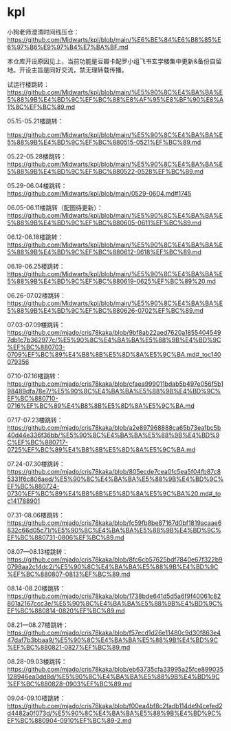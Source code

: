 # kpl
小狗老师澄清时间线压仓：    
https://github.com/Midwarts/kpl/blob/main/%E6%BE%84%E6%B8%85%E6%97%B6%E9%97%B4%E7%BA%BF.md


本仓库开设原因见上，当前功能是豆瓣卡配罗小组飞书玄学楼集中更新&备份自留地。开设主旨是同好交流，禁无理转载传播。  


试运行楼跳转：  
https://github.com/Midwarts/kpl/blob/main/%E5%90%8C%E4%BA%BA%E5%88%9B%E4%BD%9C%EF%BC%88%E8%AF%95%E8%BF%90%E8%A1%8C%EF%BC%89.md
   
05.15-05.21楼跳转：  

https://github.com/Midwarts/kpl/blob/main/%E5%90%8C%E4%BA%BA%E5%88%9B%E4%BD%9C%EF%BC%880515-0521%EF%BC%89.md

05.22-05.28楼跳转：  
https://github.com/Midwarts/kpl/blob/main/%E5%90%8C%E4%BA%BA%E5%88%9B%E4%BD%9C%EF%BC%880522-0528%EF%BC%89.md
   
05.29-06.04楼跳转：   
https://github.com/Midwarts/kpl/blob/main/0529-0604.md#1745

06.05-06.11楼跳转（配图待更新）：
https://github.com/Midwarts/kpl/blob/main/%E5%90%8C%E4%BA%BA%E5%88%9B%E4%BD%9C%EF%BC%880605-0611%EF%BC%89.md

06.12-06.18楼跳转：   
https://github.com/Midwarts/kpl/blob/main/%E5%90%8C%E4%BA%BA%E5%88%9B%E4%BD%9C%EF%BC%880612-0618%EF%BC%89.md

06.19-06.25楼跳转：   
https://github.com/Midwarts/kpl/blob/main/%E5%90%8C%E4%BA%BA%E5%88%9B%E4%BD%9C%EF%BC%880619-0625%EF%BC%89%20.md

06.26-07.02楼跳转：   
https://github.com/Midwarts/kpl/blob/main/%E5%90%8C%E4%BA%BA%E5%88%9B%E4%BD%9C%EF%BC%880626-0702%EF%BC%89.md

07.03-07.09楼跳转：    
https://github.com/mjado/cris78kaka/blob/9bf8ab22aed7620a18554045497db1c7b362977c/%E5%90%8C%E4%BA%BA%E5%88%9B%E4%BD%9C%EF%BC%880703-0709%EF%BC%89%E4%B8%8B%E5%8D%8A%E5%9C%BA.md#_toc140079356   

07.10-07.16楼跳转：  
https://github.com/mjado/cris78kaka/blob/cfaea999011bdab5b497e056f5b198489dfa78e7/%E5%90%8C%E4%BA%BA%E5%88%9B%E4%BD%9C%EF%BC%880710-0716%EF%BC%89%E4%B8%8B%E5%8D%8A%E5%9C%BA.md


07.17-07.23楼跳转：   
https://github.com/mjado/cris78kaka/blob/a2e897968888ca65b73ea1bc5b40d44e336f36bb/%E5%90%8C%E4%BA%BA%E5%88%9B%E4%BD%9C%EF%BC%880717-0725%EF%BC%89%E4%B8%8B%E5%8D%8A%E5%9C%BA.md   

07.24-07.30楼跳转：   
https://github.com/mjado/cris78kaka/blob/805ecde7cea0fc5ea5f04fb87c85331f6c806aed/%E5%90%8C%E4%BA%BA%E5%88%9B%E4%BD%9C%EF%BC%880724-0730%EF%BC%89%E4%B8%8B%E5%8D%8A%E5%9C%BA%20.md#_toc141788901
   
 07.31-08.06楼跳转：   
https://github.com/mjado/cris78kaka/blob/fc59fb8be87167d0bf1819acaae6832c66d05c71/%E5%90%8C%E4%BA%BA%E5%88%9B%E4%BD%9C%EF%BC%880731-0806%EF%BC%89.md

08.07—08.13楼跳转：   
https://github.com/mjado/cris78kaka/blob/8fc6cb57625bdf7840e67f322b90798aa2c14dc2/%E5%90%8C%E4%BA%BA%E5%88%9B%E4%BD%9C%EF%BC%880807-0813%EF%BC%89.md

08.14-08.20楼跳转：  
https://github.com/mjado/cris78kaka/blob/1738bde641d5d5a6f9f40061c82801a2167ccc3e/%E5%90%8C%E4%BA%BA%E5%88%9B%E4%BD%9C%EF%BC%880814-0820%EF%BC%89.md

08.21—08.27楼跳转：   
https://github.com/mjado/cris78kaka/blob/f57ecd1d26e11480c9d30f863e447daf7b3bbaa9/%E5%90%8C%E4%BA%BA%E5%88%9B%E4%BD%9C%EF%BC%880821-0827%EF%BC%89.md

08.28-09.03楼跳转：
https://github.com/mjado/cris78kaka/blob/eb63735cfa33995a25fce899035128946ea0dd8d/%E5%90%8C%E4%BA%BA%E5%88%9B%E4%BD%9C%EF%BC%880828-0903%EF%BC%89.md

09.04-09.10楼跳转：   
https://github.com/mjado/cris78kaka/blob/f00ea4bf8c2fadb114de94cefed2d4482a0f073d/%E5%90%8C%E4%BA%BA%E5%88%9B%E4%BD%9C%EF%BC%880904-0910%EF%BC%89-2.md